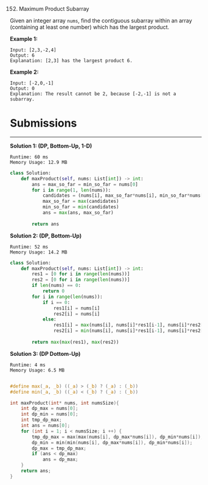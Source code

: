 152. Maximum Product Subarray

Given an integer array `nums`, find the contiguous subarray within an array (containing at least one number) which has the largest product.

**Example 1:**
```
Input: [2,3,-2,4]
Output: 6
Explanation: [2,3] has the largest product 6.
```

**Example 2:**
```
Input: [-2,0,-1]
Output: 0
Explanation: The result cannot be 2, because [-2,-1] is not a subarray.
```

# Submissions
---
**Solution 1: (DP, Bottom-Up, 1-D)**
```
Runtime: 60 ms
Memory Usage: 12.9 MB
```
```python
class Solution:
    def maxProduct(self, nums: List[int]) -> int:
        ans = max_so_far = min_so_far = nums[0]
        for i in range(1, len(nums)):
            candidates = (nums[i], max_so_far*nums[i], min_so_far*nums[i])
            max_so_far = max(candidates)
            min_so_far = min(candidates)
            ans = max(ans, max_so_far)
        
        return ans           
```

**Solution 2: (DP, Bottom-Up)**
```
Runtime: 52 ms
Memory Usage: 14.2 MB
```
```python
class Solution:
    def maxProduct(self, nums: List[int]) -> int:
        res1 = [0 for i in range(len(nums))]
        res2 = [0 for i in range(len(nums))]
        if len(nums) == 0:
            return 0
        for i in range(len(nums)):
            if i == 0:
                res1[i] = nums[i]
                res2[i] = nums[i]
            else:
                res1[i] = max(nums[i], nums[i]*res1[i-1], nums[i]*res2[i-1])
                res2[i] = min(nums[i], nums[i]*res1[i-1], nums[i]*res2[i-1])
        
        return max(max(res1), max(res2))
```

**Solution 3: (DP Dottom-Up)**
```
Runtime: 4 ms
Memory Usage: 6.5 MB
```
```c

#define max(_a, _b) ((_a) > (_b) ? (_a) : (_b))
#define min(_a, _b) ((_a) < (_b) ? (_a) : (_b))

int maxProduct(int* nums, int numsSize){
    int dp_max = nums[0];
    int dp_min = nums[0];
    int tmp_dp_max;
    int ans = nums[0];
    for (int i = 1; i < numsSize; i ++) {
        tmp_dp_max = max(max(nums[i], dp_max*nums[i]), dp_min*nums[i]);
        dp_min = min(min(nums[i], dp_max*nums[i]), dp_min*nums[i]);
        dp_max = tmp_dp_max;
        if (ans < dp_max)
            ans = dp_max;
    }
    return ans;
}
```
